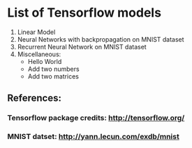 # List of Tensorflow models
1. Linear Model
2. Neural Networks with backpropagation on MNIST dataset
3. Recurrent Neural Network on MNIST dataset
4. Miscellaneous: 
	* Hello World
	* Add two numbers 
	* Add two matrices
## References:
### Tensorflow package credits: http://tensorflow.org/
### MNIST datset:  http://yann.lecun.com/exdb/mnist